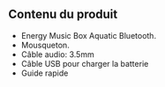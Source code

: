 ## Contenu du produit

* Energy Music Box Aquatic Bluetooth.
* Mousqueton.
* Câble audio: 3.5mm
* Câble USB pour charger la batterie
* Guide rapide

